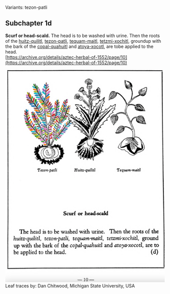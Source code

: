 Variants: tezon-patli  

## Subchapter 1d  
**Scurf or head-scald.** The head is to be washed with urine. Then the roots of the [huitz-quilitl](Huitz-quilitl.md), [tezon-patli](Tezon-patli.md), [tequam-maitl](Tequam-maitl.md), [tetzmi-xochitl](Tetzmi-xochitl.md), groundup with the bark of the [copal-quahuitl](Copal-quahuitl.md) and [atoya-xocotl](Atoya-xocotl.md), are tobe applied to the head.  
[https://archive.org/details/aztec-herbal-of-1552/page/10](https://archive.org/details/aztec-herbal-of-1552/page/10)  

![D_ID176_p010_01_Tezon-patli.png](assets/D_ID176_p010_01_Tezon-patli.png)  
Leaf traces by: Dan Chitwood, Michigan State University, USA  
